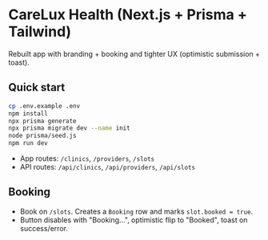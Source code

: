 # CareLux Health (Next.js + Prisma + Tailwind)

Rebuilt app with branding + booking and tighter UX (optimistic submission + toast).

## Quick start
```bash
cp .env.example .env
npm install
npx prisma generate
npx prisma migrate dev --name init
node prisma/seed.js
npm run dev
```

- App routes: `/clinics`, `/providers`, `/slots`
- API routes: `/api/clinics`, `/api/providers`, `/api/slots`

## Booking
- Book on `/slots`. Creates a `Booking` row and marks `slot.booked = true`.
- Button disables with "Booking…", optimistic flip to "Booked", toast on success/error.
